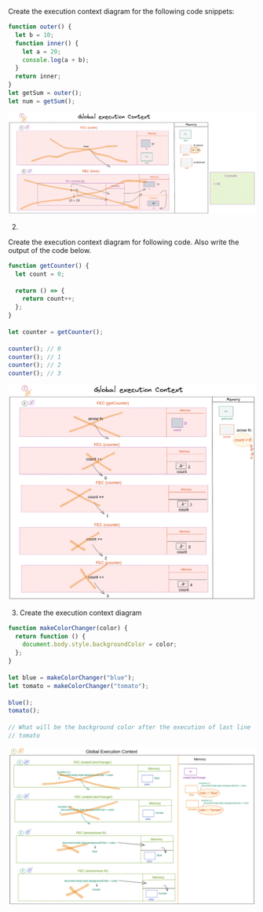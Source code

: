 Create the execution context diagram for the following code snippets:

```js
function outer() {
  let b = 10;
  function inner() {
    let a = 20;
    console.log(a + b);
  }
  return inner;
}
let getSum = outer();
let num = getSum();
```

![](./img/Untitled-2022-08-25-2034.png)

2.

Create the execution context diagram for following code. Also write the output of the code below.

```js
function getCounter() {
  let count = 0;

  return () => {
    return count++;
  };
}

let counter = getCounter();

counter(); // 0
counter(); // 1
counter(); // 2
counter(); // 3
```

![](./img/Untitled-2022-08-25-2034_2.png)

3. Create the execution context diagram

```js
function makeColorChanger(color) {
  return function () {
    document.body.style.backgroundColor = color;
  };
}

let blue = makeColorChanger("blue");
let tomato = makeColorChanger("tomato");

blue();
tomato();

// What will be the background color after the execution of last line
// tomato
```

![](./img/Untitled-2022-08-25-2034_3.png)
